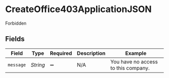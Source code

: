 # CreateOffice403ApplicationJSON

Forbidden


## Fields

| Field                               | Type                                | Required                            | Description                         | Example                             |
| ----------------------------------- | ----------------------------------- | ----------------------------------- | ----------------------------------- | ----------------------------------- |
| `message`                           | *String*                            | :heavy_minus_sign:                  | N/A                                 | You have no access to this company. |